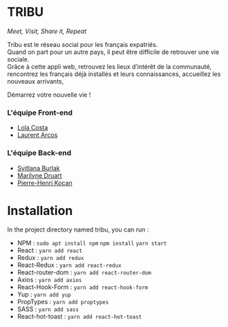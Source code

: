 # TRIBU

*Meet, Visit, Share it, Repeat*

Tribu est le réseau social pour les français expatriés.  
Quand on part pour un autre pays, il peut être difficile de retrouver une vie sociale.  
Grâce à cette appli web, retrouvez les lieux d’intérêt de la communauté, rencontrez les français déjà installés et leurs connaissances, accueillez les nouveaux arrivants,

Démarrez votre nouvelle vie !

### L'équipe Front-end

- [Lola Costa](https://github.com/LolaCosta-DeVinci)
- [Laurent Arcos](https://www.github.com/LaurentArcos)

### L'équipe Back-end

- [Svitlana Burlak](https://github.com/svitlanaburlak)
- [Marilyne Druart](https://github.com/MarilyneDruart)
- [Pierre-Henri Kocan](https://github.com/Pierre-Henri-Kocan)

# Installation

In the project directory named tribu, you can run :

- NPM : ```sudo apt install npm```
        ```npm install```
        ```yarn start```
- React : ```yarn add react```
- Redux : ```yarn add redux```
- React-Redux : ```yarn add react-redux```
- React-router-dom : ```yarn add react-router-dom```
- Axios : ```yarn add axios```
- React-Hook-Form : ```yarn add react-hook-form```
- Yup : ```yarn add yup```
- PropTypes : ```yarn add proptypes```
- SASS : ```yarn add sass```
- React-hot-toast : ```yarn add react-hot-toast```
